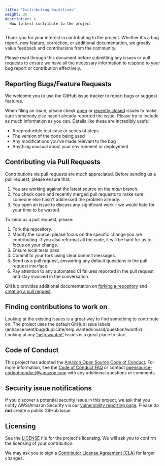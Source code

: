 ```yaml
---
title: "Contributing Guidelines"
weight: 20
description: >
  How to best contribute to the project
---
```


Thank you for your interest in contributing to the project. Whether it's
a bug report, new feature, correction, or additional documentation, we
greatly value feedback and contributions from the community.

Please read through this document before submitting any issues or pull
requests to ensure we have all the necessary information to respond 
to your bug report or contribution effectively.

## Reporting Bugs/Feature Requests

We welcome you to use the GitHub issue tracker to report bugs or suggest
features.

When filing an issue, please check
[open](https://github.com/aws/eks-anywhere/issues) or
[recently closed](https://github.com/aws/eks-anywhere/issues?q=is%3Aissue+is%3Aclosed)
issues to make sure somebody else hasn't already reported the issue. Please
try to include as much information as you can. Details like these are
incredibly useful:

* A reproducible test case or series of steps
* The version of the code being used
* Any modifications you've made relevant to the bug
* Anything unusual about your environment or deployment

## Contributing via Pull Requests
Contributions via pull requests are much appreciated. Before sending us a
pull request, please ensure that:

1. You are working against the latest source on the *main* branch.
2. You check open and recently merged pull requests to make sure
someone else hasn't addressed the problem already.
3. You open an issue to discuss any significant work - we would hate for your
time to be wasted.

To send us a pull request, please:

1. Fork the repository.
2. Modify the source; please focus on the specific change you are contributing.
If you also reformat all the code, it will be hard for us to focus on your change.
3. Ensure local tests pass.
4. Commit to your fork using clear commit messages.
5. Send us a pull request, answering any default questions in the pull request
interface.
6. Pay attention to any automated CI failures reported in the pull request
and stay involved in the conversation.

GitHub provides additional documentation on
[forking a repository](https://help.github.com/articles/fork-a-repo/) and
[creating a pull request](https://help.github.com/articles/creating-a-pull-request/).

## Finding contributions to work on
Looking at the existing issues is a great way to find something to contribute on.
The project uses the default GitHub issue labels
(enhancement/bug/duplicate/help wanted/invalid/question/wontfix). Looking at any
['help wanted'](https://github.com/aws/eks-anywhere/labels/help%20wanted)
issues is a great place to start.

## Code of Conduct
This project has adopted the
[Amazon Open Source Code of Conduct](https://aws.github.io/code-of-conduct).
For more information, see the
[Code of Conduct FAQ](https://aws.github.io/code-of-conduct-faq) or contact
opensource-codeofconduct@amazon.com with any additional questions or comments.

## Security issue notifications
If you discover a potential security issue in this project, we ask that you
notify AWS/Amazon Security via our
[vulnerability reporting page](http://aws.amazon.com/security/vulnerability-reporting/).
Please do **not** create a public GitHub issue.

## Licensing

See the
[LICENSE](https://github.com/aws/eks-anywhere/blob/main/LICENSE)
file for the project's licensing. We will ask you to confirm the licensing
of your contribution.

We may ask you to sign a
[Contributor License Agreement (CLA)](http://en.wikipedia.org/wiki/Contributor_License_Agreement)
for larger changes.
